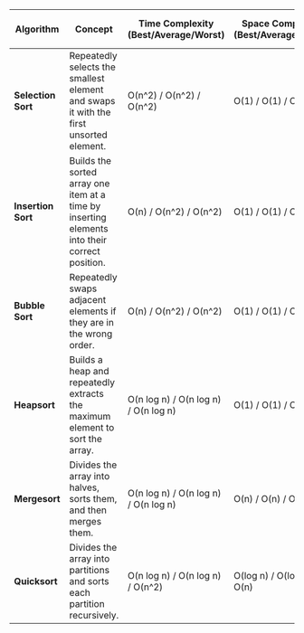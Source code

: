 | **Algorithm**       | **Concept**                                                                 | **Time Complexity** (Best/Average/Worst)    | **Space Complexity** (Best/Average/Worst) | **Stability** | **Sorting Technique**                      | **Algorithm Used for Sorting**         | **Other Concepts**                                                   |
|---------------------|---------------------------------------------------------------------------|--------------------------------------------|------------------------------------------|---------------|-------------------------------------------|----------------------------------------|---------------------------------------------------------------------|
| **Selection Sort**  | Repeatedly selects the smallest element and swaps it with the first unsorted element. | O(n^2) / O(n^2) / O(n^2)                  | O(1) / O(1) / O(1)                      | Unstable      | Comparison-based sorting                  | Selection Algorithm                     | Simple but inefficient for large datasets.                           |
| **Insertion Sort**  | Builds the sorted array one item at a time by inserting elements into their correct position. | O(n) / O(n^2) / O(n^2)                   | O(1) / O(1) / O(1)                      | Stable        | Comparison-based sorting                  | Insertion Algorithm                     | Efficient for small datasets or nearly sorted data.                  |
| **Bubble Sort**     | Repeatedly swaps adjacent elements if they are in the wrong order.        | O(n) / O(n^2) / O(n^2)                   | O(1) / O(1) / O(1)                      | Stable        | Comparison-based sorting                  | Swapping Algorithm                      | Simple but generally inefficient for large datasets.                 |
| **Heapsort**        | Builds a heap and repeatedly extracts the maximum element to sort the array. | O(n log n) / O(n log n) / O(n log n)     | O(1) / O(1) / O(1)                      | Unstable      | Comparison-based sorting                  | Heap Algorithm                          | Efficient for large datasets; not stable due to heap operations.     |
| **Mergesort**       | Divides the array into halves, sorts them, and then merges them.          | O(n log n) / O(n log n) / O(n log n)     | O(n) / O(n) / O(n)                      | Stable        | Divide and conquer sorting                | Merge Algorithm                         | Requires additional memory for temporary arrays.                     |
| **Quicksort**       | Divides the array into partitions and sorts each partition recursively.   | O(n log n) / O(n log n) / O(n^2)         | O(log n) / O(log n) / O(n)              | Unstable      | Divide and conquer sorting                | Partitioning Algorithm                  | Efficient for large datasets; performance depends on pivot selection. |

